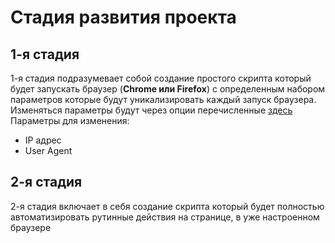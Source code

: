 # Стадия развития проекта

## 1-я стадия

1-я стадия подразумевает собой создание простого скрипта который будет запускать браузер (__Chrome или Firefox__) с определенным набором параметров которые будут уникализировать каждый запуск браузера. Изменяться параметры будут через опции перечисленные [здесь](https://peter.sh/experiments/chromium-command-line-switches/)
Параметры для изменения:

- IP адрес
- User Agent

## 2-я стадия 

2-я стадия включает в себя создание скрипта который будет полностью автоматизировать рутинные действия на странице, в уже настроенном браузере 